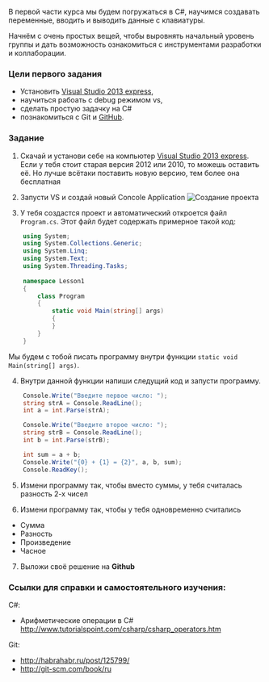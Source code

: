 
В первой части курса мы будем погружаться в C#, научимся создавать переменные, вводить и выводить данные с клавиатуры.

Начнём с очень простых вещей, чтобы выровнять начальный уровень группы и дать возможность ознакомиться с инструментами разработки и коллаборации.

### Цели первого задания

* Установить [Visual Studio 2013 express](http://www.microsoft.com/en-us/download/details.aspx?id=43729),
* научиться рабоать с debug режимом vs,
* сделать простую задачку на C#
* познакомиться с Git и [GitHub](http://github.com/).

### Задание

1. Скачай и установи себе на компьютер [Visual Studio 2013 express](http://www.microsoft.com/en-us/download/details.aspx?id=43729). Если у тебя стоит старая версия 2012 или 2010, то можешь оставить её. Но лучше всётаки поставить новую версию, тем более она бесплатная

2. Запусти VS и создай новый Concole Application 
![Создание проекта][createproject]

3. У тебя создастся проект и автоматический откроется файл `Program.cs`. Этот файл будет содержать примерное такой код:
```cs
    using System;
    using System.Collections.Generic;
    using System.Linq;
    using System.Text;
    using System.Threading.Tasks;
    
    namespace Lesson1
    {
        class Program
        {
            static void Main(string[] args)
            {
            }
        }
    }
```
Мы будем с тобой писать программу внутри функции `static void Main(string[] args)`.

4. Внутри данной функции напиши следущий код и запусти программу.
```cs
    Console.Write("Введите первое число: ");
    string strA = Console.ReadLine();
    int a = int.Parse(strA);

    Console.Write("Введите второе число: "); 
    string strB = Console.ReadLine();
    int b = int.Parse(strB);

    int sum = a + b;
    Console.Write("{0} + {1} = {2}", a, b, sum);
    Console.ReadKey(); 
```

5. Измени программу так, чтобы вместо суммы, у тебя считалась разность 2-х чисел

6. Измени программу так, чтобы у тебя одновременно считались
  * Сумма
  * Разность
  * Произведение
  * Часное

7. Выложи своё решение на **Github** 

[createproject]: https://raw.githubusercontent.com/maxigrom/csharp_course/master/task-1/new_project.png

### Ссылки для справки и самостоятельного изучения:

C#:
* Арифметические операции в C# http://www.tutorialspoint.com/csharp/csharp_operators.htm

Git:
* http://habrahabr.ru/post/125799/
* http://git-scm.com/book/ru
